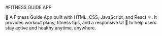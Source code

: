 #FITNESS GUIDE APP

💪 A Fitness Guide App built with HTML, CSS, JavaScript, and React ⚛️. It provides workout plans, fitness tips, and a responsive UI 🎨 to help users stay active and healthy anytime, anywhere.
